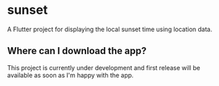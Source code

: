 # sunset

A Flutter project for displaying the local sunset time using location data.

## Where can I download the app?

This project is currently under development and first release will be available as soon as I'm happy with the app.
